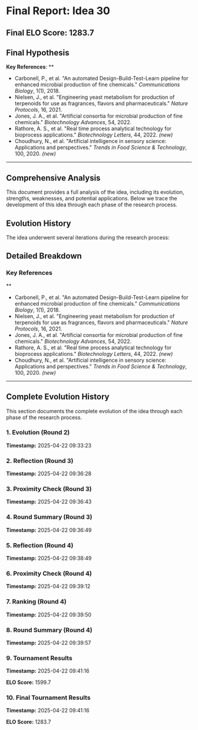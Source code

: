 # Final Report: Idea 30

## Final ELO Score: 1283.7

## Final Hypothesis

**Key References**: **  
- Carbonell, P., et al. "An automated Design-Build-Test-Learn pipeline for enhanced microbial production of fine chemicals." *Communications Biology*, 1(1), 2018.  
- Nielsen, J., et al. "Engineering yeast metabolism for production of terpenoids for use as fragrances, flavors and pharmaceuticals." *Nature Protocols*, 16, 2021.  
- Jones, J. A., et al. "Artificial consortia for microbial production of fine chemicals." *Biotechnology Advances*, 54, 2022.  
- Rathore, A. S., et al. "Real time process analytical technology for bioprocess applications." *Biotechnology Letters*, 44, 2022. *(new)*  
- Choudhury, N., et al. "Artificial intelligence in sensory science: Applications and perspectives." *Trends in Food Science & Technology*, 100, 2020. *(new)*

---

## Comprehensive Analysis

This document provides a full analysis of the idea, including its evolution, strengths, weaknesses, and potential applications. Below we trace the development of this idea through each phase of the research process.

## Evolution History

The idea underwent several iterations during the research process:

## Detailed Breakdown

### Key References

**  
- Carbonell, P., et al. "An automated Design-Build-Test-Learn pipeline for enhanced microbial production of fine chemicals." *Communications Biology*, 1(1), 2018.  
- Nielsen, J., et al. "Engineering yeast metabolism for production of terpenoids for use as fragrances, flavors and pharmaceuticals." *Nature Protocols*, 16, 2021.  
- Jones, J. A., et al. "Artificial consortia for microbial production of fine chemicals." *Biotechnology Advances*, 54, 2022.  
- Rathore, A. S., et al. "Real time process analytical technology for bioprocess applications." *Biotechnology Letters*, 44, 2022. *(new)*  
- Choudhury, N., et al. "Artificial intelligence in sensory science: Applications and perspectives." *Trends in Food Science & Technology*, 100, 2020. *(new)*

---

## Complete Evolution History

This section documents the complete evolution of the idea through each phase of the research process.

### 1. Evolution (Round 2)
**Timestamp:** 2025-04-22 09:33:23



### 2. Reflection (Round 3)
**Timestamp:** 2025-04-22 09:36:28



### 3. Proximity Check (Round 3)
**Timestamp:** 2025-04-22 09:36:43



### 4. Round Summary (Round 3)
**Timestamp:** 2025-04-22 09:36:49



### 5. Reflection (Round 4)
**Timestamp:** 2025-04-22 09:38:49



### 6. Proximity Check (Round 4)
**Timestamp:** 2025-04-22 09:39:12



### 7. Ranking (Round 4)
**Timestamp:** 2025-04-22 09:39:50



### 8. Round Summary (Round 4)
**Timestamp:** 2025-04-22 09:39:57



### 9. Tournament Results
**Timestamp:** 2025-04-22 09:41:16

**ELO Score:** 1599.7



### 10. Final Tournament Results
**Timestamp:** 2025-04-22 09:41:16

**ELO Score:** 1283.7



